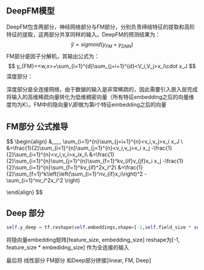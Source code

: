 ## DeepFM模型

DeepFM包含两部分，神经网络部分与FM部分，分别负责缔结特征的提取和高阶特征的提取，这两部分共享同样的输入。DeepFM的预测结果为：
$$
\hat y = sigmoid(y_{FM}+y_{DNN})
$$
FM部分是因子分解机，其输出公式为：
$$
y_{FM}=<w,x>+\sum_{i=1}^{d}\sum_{j=i+1}^{d}<V_i,V_j>x_i\cdot x_J
$$
深度部分：

深度部分是全连接网络，由于数据的输入是非常稀疏的，因此需要引入嵌入层完成将输入的高维稀疏向量转化为低维稠密向量（所有特征embedding之后的向量维度均为K）。FM中的隐向量$V_i$即做为第$i$个特征embedding之后的向量

## FM部分 公式推导

$$
\begin{align}
&\,\,\,\,\,\,  \sum_{i=1}^{n}\sum_{j=i+1}^{n}<v_i,v_j>x_i x_J \\
&=\frac{1}{2}\sum_{i=1}^{n}\sum_{j=1}^{n}<v_i,v_j>x_i x_j -\frac{1}{2}\sum_{i=1}^{n}<v_i,v_i>x_ix_i\\
&=\frac{1}{2}\sum_{i=1}^{n}\sum_{j=1}^{n}\sum_{f=1}^kv_{if}v_{jf}x_i x_j -\frac{1}{2}\sum_{i=1}^{n}\sum_{f=1}^kv_{if}^2x_i^2\\
&=\frac{1}{2}\sum_{f=1}^k\left(\left(\sum_{i=1}^nv_{if}x_i\right)^2 -\sum_{i=1}^nv_i^2x_i^2 \right)

\end{align}
$$

## Deep 部分

```python
self.y_deep = tf.reshape(self.embeddings,shape=[-1,self.field_size * self.embedding_size])
```

将隐向量embedding矩阵[feature_size, embedding_size] reshape为[-1, feature_size * embedidng_size] 作为全连接的输入

最后将 线性部分 FM部分 和Deep部分拼接[linear, FM, Deep]